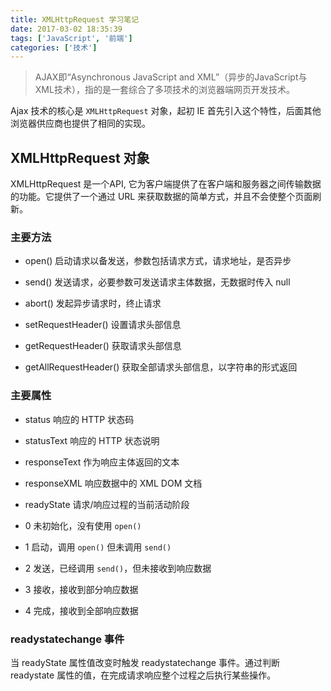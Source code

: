 ```yaml
---
title: XMLHttpRequest 学习笔记
date: 2017-03-02 18:35:39
tags: ['JavaScript', '前端']
categories: ['技术']
---
```


> AJAX即“Asynchronous JavaScript and XML”（异步的JavaScript与XML技术），指的是一套综合了多项技术的浏览器端网页开发技术。

Ajax 技术的核心是 `XMLHttpRequest` 对象，起初 IE 首先引入这个特性，后面其他浏览器供应商也提供了相同的实现。

## XMLHttpRequest 对象

XMLHttpRequest 是一个API, 它为客户端提供了在客户端和服务器之间传输数据的功能。它提供了一个通过 URL 来获取数据的简单方式，并且不会使整个页面刷新。

<!--more-->

### 主要方法

- open() 启动请求以备发送，参数包括请求方式，请求地址，是否异步

- send() 发送请求，必要参数可发送请求主体数据，无数据时传入 null

- abort() 发起异步请求时，终止请求

- setRequestHeader() 设置请求头部信息

- getRequestHeader() 获取请求头部信息

- getAllRequestHeader() 获取全部请求头部信息，以字符串的形式返回

### 主要属性

- status 响应的 HTTP 状态码

- statusText 响应的 HTTP 状态说明

- responseText 作为响应主体返回的文本

- responseXML 响应数据中的 XML DOM 文档

- readyState 请求/响应过程的当前活动阶段

 - 0 未初始化，没有使用 `open()`

 - 1 启动，调用 `open()` 但未调用 `send()`

 - 2 发送，已经调用 `send()`，但未接收到响应数据

 - 3 接收，接收到部分响应数据

 - 4 完成，接收到全部响应数据

### readystatechange 事件

当 readyState 属性值改变时触发 readystatechange 事件。通过判断 readystate 属性的值，在完成请求响应整个过程之后执行某些操作。
